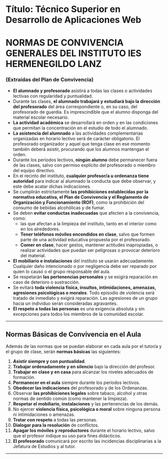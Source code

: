 # Título: **Técnico Superior en Desarrollo de Aplicaciones Web**

# NORMAS DE CONVIVENCIA GENERALES DEL INSTITUTO IES HERMENEGILDO LANZ

### (Extraídas del Plan de Convivencia)

- **El alumnado y profesorado** asistirá a todas las clases o actividades lectivas con regularidad y puntualidad.
- Durante las clases, **el alumnado trabajará y estudiará bajo la dirección del profesorado** del área correspondiente o, en su caso, del profesorado de guardia. Es imprescindible que el alumno disponga del material escolar necesario.
- **La actividad académica** se desarrollará en orden y en las condiciones que permitan la concentración en el estudio de todo el alumnado.
- **La asistencia del alumnado** a las actividades complementarias organizadas en horario lectivo será de carácter obligatorio. El profesorado organizador y aquel que tenga clase en ese momento también deberá asistir, procurando que los alumnos mantengan el orden.
- Durante los periodos lectivos, **ningún alumno** debe permanecer fuera de las clases, salvo con permiso explícito del profesorado o miembro del equipo directivo.
- En el recinto del instituto, **cualquier profesor/a u ordenanza tiene autoridad** para indicar al alumnado la conducta que debe observar, y este debe acatar dichas indicaciones.
- Se cumplirán estrictamente **las prohibiciones establecidas por la normativa educativa, el Plan de Convivencia y el Reglamento de Organización y Funcionamiento (ROF)**, como la prohibición del consumo de bebidas alcohólicas y de fumar.
- Se deben **evitar conductas inadecuadas** que afecten a la convivencia, como:
  - las que afectan a la limpieza del instituto, tanto en el interior como en los alrededores.
  - **Tener teléfonos móviles encendidos en clase**, salvo que formen parte de una actividad educativa propuesta por el profesorado.
  - **Comer en clase**, hacer gestos, mantener actitudes inapropiadas, o realizar actividades que puedan ser peligrosas o provocar deterioro del material.
- **El mobiliario e instalaciones** del instituto se usarán adecuadamente. Cualquier daño intencionado o por negligencia debe ser reparado por quien lo causó o el grupo responsable del aula.
- Se respetarán **las pertenencias personales** y se exigirá reparación en caso de deterioro o sustracción.
- Se evitará **toda violencia física, insultos, intimidaciones, amenazas, agresiones psicológicas o morales**. Todo episodio de violencia será tratado de inmediato y exigirá reparación. Las agresiones de un grupo hacia un individuo serán consideradas agravantes.
- **El respeto a todas las personas** es una exigencia absoluta y sin excepciones para todos los miembros de la comunidad escolar.

---

## Normas Básicas de Convivencia en el Aula

Además de las normas que se puedan elaborar en cada aula por el tutor/a y el grupo de clase, serán **normas básicas** las siguientes:

1. **Asistir siempre y con puntualidad**.
2. **Trabajar ordenadamente y en silencio** bajo la dirección del profesor.
3. **Trabajar en clase y en casa** para alcanzar los niveles adecuados de formación.
4. **Permanecer en el aula** siempre durante los períodos lectivos.
5. **Obedecer las indicaciones** del profesorado y de los Ordenanzas.
6. Observar **las prohibiciones legales** sobre tabaco, alcohol y otras normas de sentido común (como mantener la limpieza).
7. **Respetar el mobiliario, instalaciones** y las pertenencias de los demás.
8. No ejercer **violencia física, psicológica o moral** sobre ninguna persona ni intimidaciones o amenazas.
9. **Tratar con respeto** a todas las personas.
10. **Dialogar para la resolución** de conflictos.
11. **Apagar los móviles y reproductores** durante el horario lectivo, salvo que el profesor indique su uso para fines didácticos.
12. **El profesorado** comunicará por escrito las incidencias disciplinarias a la Jefatura de Estudios y al tutor.

---
